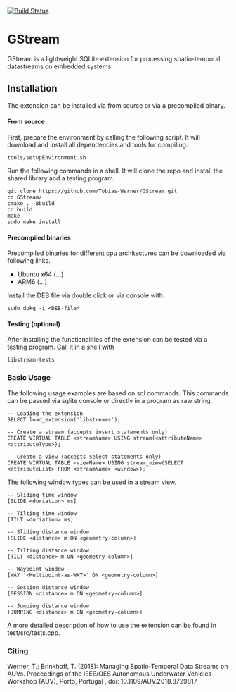 [![Build Status](https://travis-ci.org/Tobias-Werner/GStream.svg?branch=master)](https://travis-ci.org/Tobias-Werner/GStream)

# GStream

GStream is a lightweight SQLite extension for processing spatio-temporal datastreams on embedded systems.

## Installation
The extension can be installed via from source or via a precompiled binary.

#### From source
First, prepare the environment by calling the following script. It will download and install all dependencies and tools for compiling.
```
tools/setupEnvironment.sh 
```
Run the following commands in a shell. It will clone the repo and install the shared library and a testing program.
```
git clone https://github.com/Tobias-Werner/GStream.git
cd GStream/
cmake . -Bbuild
cd build
make
sudo make install
```

#### Precompiled binaries

Precompiled binaries for different cpu architectures can be downloaded via following links. 

* Ubuntu x64 (...) 
* ARM6 (...)

Install the DEB file via double click or via console with:
```
sudo dpkg -i <DEB-file>
```
#### Testing (optional)
After installing the functionalities of the extension can be tested via a testing program. Call it in a shell with
```
libstream-tests
```
### Basic Usage
The following usage examples are based on sql commands. This commands can be passed via sqlite console or directly in a program as raw string.

```
-- Loading the extension
SELECT load_extension('libstreams');

-- Create a stream (accepts insert statements only)
CREATE VIRTUAL TABLE <streamName> USING stream(<attributeName> <attributeType>);

-- Create a view (accepts select statements only)
CREATE VIRTUAL TABLE <viewName> USING stream_view(SELECT <attributeList> FROM <streamName> <window>);
```

The following window types can be used in a stream view.
```
-- Sliding time window
[SLIDE <duriation> ms]

-- Tilting time window
[TILT <duriation> ms]

-- Sliding distance window
[SLIDE <distance> m ON <geometry-column>]

-- Tilting distance window
[TILT <distance> m ON <geometry-column>]

-- Waypoint window
[WAY '<Multipoint-as-WKT>' ON <geometry-column>]

-- Session distance window
[SESSION <distance> m ON <geometry-column>]

-- Jumping distance window
[JUMPING <distance> m ON <geometry-column>]
```
A more detailed description of how to use the extension can be found in test/src/tests.cpp.

### Citing
Werner, T.; Brinkhoff, T. (2018): Managing Spatio-Temporal Data Streams on AUVs. Proceedings of the IEEE/OES Autonomous Underwater Vehicles Workshop (AUV), Porto, Portugal , doi: 10.1109/AUV.2018.8729817 